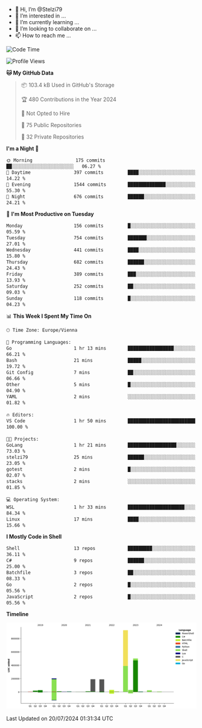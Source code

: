 - 👋 Hi, I’m @Stelzi79
- 👀 I’m interested in ...
- 🌱 I’m currently learning ...
- 💞️ I’m looking to collaborate on ...
- 📫 How to reach me ...

<!--START_SECTION:waka-->
![Code Time](http://img.shields.io/badge/Code%20Time-1%2C006%20hrs%203%20mins-blue)

![Profile Views](http://img.shields.io/badge/Profile%20Views-0-blue)

**🐱 My GitHub Data** 

> 📦 103.4 kB Used in GitHub's Storage 
 > 
> 🏆 480 Contributions in the Year 2024
 > 
> 🚫 Not Opted to Hire
 > 
> 📜 75 Public Repositories 
 > 
> 🔑 32 Private Repositories 
 > 
**I'm a Night 🦉** 

```text
🌞 Morning                175 commits         ██░░░░░░░░░░░░░░░░░░░░░░░   06.27 % 
🌆 Daytime                397 commits         ████░░░░░░░░░░░░░░░░░░░░░   14.22 % 
🌃 Evening                1544 commits        ██████████████░░░░░░░░░░░   55.30 % 
🌙 Night                  676 commits         ██████░░░░░░░░░░░░░░░░░░░   24.21 % 
```
📅 **I'm Most Productive on Tuesday** 

```text
Monday                   156 commits         █░░░░░░░░░░░░░░░░░░░░░░░░   05.59 % 
Tuesday                  754 commits         ███████░░░░░░░░░░░░░░░░░░   27.01 % 
Wednesday                441 commits         ████░░░░░░░░░░░░░░░░░░░░░   15.80 % 
Thursday                 682 commits         ██████░░░░░░░░░░░░░░░░░░░   24.43 % 
Friday                   389 commits         ███░░░░░░░░░░░░░░░░░░░░░░   13.93 % 
Saturday                 252 commits         ██░░░░░░░░░░░░░░░░░░░░░░░   09.03 % 
Sunday                   118 commits         █░░░░░░░░░░░░░░░░░░░░░░░░   04.23 % 
```


📊 **This Week I Spent My Time On** 

```text
🕑︎ Time Zone: Europe/Vienna

💬 Programming Languages: 
Go                       1 hr 13 mins        █████████████████░░░░░░░░   66.21 % 
Bash                     21 mins             █████░░░░░░░░░░░░░░░░░░░░   19.72 % 
Git Config               7 mins              ██░░░░░░░░░░░░░░░░░░░░░░░   06.66 % 
Other                    5 mins              █░░░░░░░░░░░░░░░░░░░░░░░░   04.90 % 
YAML                     2 mins              ░░░░░░░░░░░░░░░░░░░░░░░░░   01.82 % 

🔥 Editors: 
VS Code                  1 hr 50 mins        █████████████████████████   100.00 % 

🐱‍💻 Projects: 
GoLang                   1 hr 21 mins        ██████████████████░░░░░░░   73.03 % 
stelzi79                 25 mins             ██████░░░░░░░░░░░░░░░░░░░   23.05 % 
gotest                   2 mins              █░░░░░░░░░░░░░░░░░░░░░░░░   02.07 % 
stacks                   2 mins              ░░░░░░░░░░░░░░░░░░░░░░░░░   01.85 % 

💻 Operating System: 
WSL                      1 hr 33 mins        █████████████████████░░░░   84.34 % 
Linux                    17 mins             ████░░░░░░░░░░░░░░░░░░░░░   15.66 % 
```

**I Mostly Code in Shell** 

```text
Shell                    13 repos            █████████░░░░░░░░░░░░░░░░   36.11 % 
C#                       9 repos             ██████░░░░░░░░░░░░░░░░░░░   25.00 % 
Batchfile                3 repos             ██░░░░░░░░░░░░░░░░░░░░░░░   08.33 % 
Go                       2 repos             █░░░░░░░░░░░░░░░░░░░░░░░░   05.56 % 
JavaScript               2 repos             █░░░░░░░░░░░░░░░░░░░░░░░░   05.56 % 
```



**Timeline**

![Lines of Code chart](https://raw.githubusercontent.com/Stelzi79/Stelzi79/main/assets/bar_graph.png)


 Last Updated on 20/07/2024 01:31:34 UTC
<!--END_SECTION:waka-->

<!---
Stelzi79/Stelzi79 is a ✨ special ✨ repository because its `README.md` (this file) appears on your GitHub profile.
You can click the Preview link to take a look at your changes.
--->
